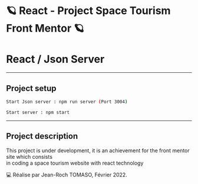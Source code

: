 # 🪐 React - Project Space Tourism Front Mentor 🪐  

# React / Json Server  

---

## Project setup 
```sh 
Start Json server : npm run server (Port 3004)
```

```sh
Start server : npm start  
```
---  

## Project description

This project is under development, it is an achievement for the front mentor site which consists  
in coding a space tourism website with react technology  


💻 Réalise par Jean-Roch TOMASO, Février 2022.
